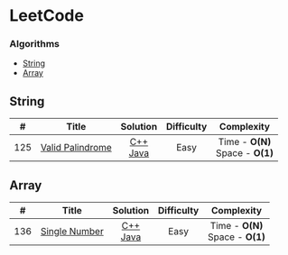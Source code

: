 LeetCode
========

### Algorithms
* [String](https://github.com/Akshaya-Amar/LeetCodeSolutions#string)
* [Array](https://github.com/Akshaya-Amar/LeetCodeSolutions#array)

## String
| # | Title | Solution | Difficulty | Complexity |
|:---:| ----- | :--------: | :----------: | :----------: |
|125|[Valid Palindrome](https://leetcode.com/problems/valid-palindrome/)| [C++](./C++/ValidPalindrome.cpp) <br> [Java](./Java/ValidPalindrome.java) |Easy| Time - **O(N)** <br>Space - **O(1)**


## Array
| # | Title | Solution | Difficulty | Complexity |
|:---:| ----- | :--------: | :----------: | :----------: |
|136|[Single Number](https://leetcode.com/problems/valid-palindrome/)| [C++](./C++/SingleNumber.cpp) <br> [Java](./Java/SingleNumber.java) |Easy| Time - **O(N)** <br>Space - **O(1)**
